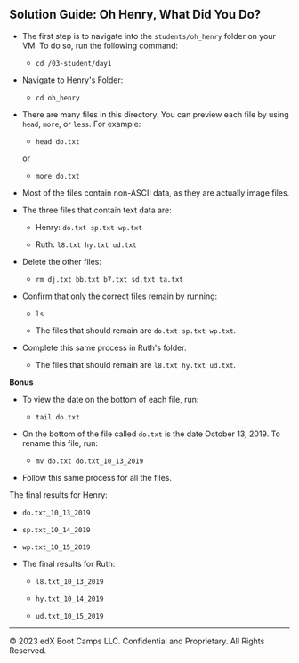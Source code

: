 ## Solution Guide: Oh Henry, What Did You Do?  
 
 - The first step is to navigate into the `students/oh_henry` folder on your VM. To do so, run the following command: 

   - `cd /03-student/day1`

- Navigate to Henry's Folder:

   - `cd oh_henry`
         
- There are many files in this directory. You can preview each file by using `head`, `more`, or `less`. For example:

  - `head do.txt`

  or
 
  - `more do.txt`

- Most of the files contain non-ASCII data, as they are actually image files.

- The three files that contain text data are:   


  - Henry:   `do.txt sp.txt wp.txt`  

  - Ruth:    `l8.txt hy.txt ud.txt`

- Delete the other files: 

  - `rm dj.txt bb.txt b7.txt sd.txt ta.txt`  

- Confirm that only the correct files remain by running:
 
  - `ls`
  
  - The files that should remain are `do.txt sp.txt wp.txt`.

- Complete this same process in Ruth's folder.  

  - The files that should remain are `l8.txt hy.txt ud.txt`.
    
**Bonus**

- To view the date on the bottom of each file, run:

  - `tail do.txt`
     
- On the bottom of the file called `do.txt` is the date October 13, 2019. To rename this file, run:

  - `mv do.txt do.txt_10_13_2019`
     
- Follow this same process for all the files. 

The final results for Henry:

   - `do.txt_10_13_2019`

   - `sp.txt_10_14_2019`

   - `wp.txt_10_15_2019`
   
- The final results for Ruth:

   - `l8.txt_10_13_2019`

   - `hy.txt_10_14_2019`

   - `ud.txt_10_15_2019`

---

© 2023 edX Boot Camps LLC. Confidential and Proprietary. All Rights Reserved.
